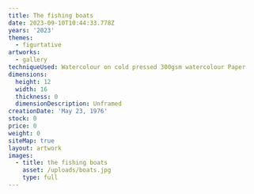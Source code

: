 ```yaml
---
title: The fishing boats
date: 2023-09-10T10:44:33.778Z
years: '2023'
themes:
  - figurtative
artworks:
  - gallery
techniqueUsed: Watercolour on cold pressed 300gsm watercolour Paper
dimensions:
  height: 12
  width: 16
  thickness: 0
  dimensionDescription: ​Unframed
creationDate: 'May 23, 1976'
stock: 0
price: 0
weight: 0
siteMap: true
layout: artwork
images:
  - title: the fishing boats
    asset: /uploads/boats.jpg
    type: full
---
```


